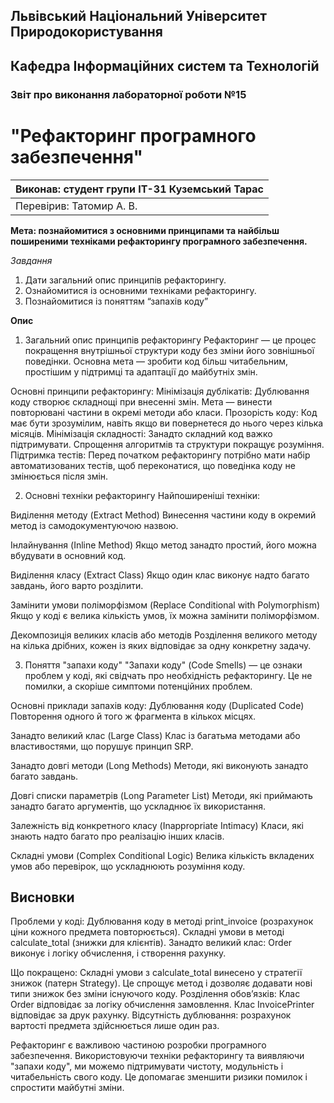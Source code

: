 ## Львівський Національний Університет Природокористування
## Кафедра Інформаційних систем та Технологій



### Звіт про виконання лабораторної роботи №15
# "Рефакторинг програмного забезпечення"



| Виконав: студент групи ІТ-31 Куземський Тарас     |
|----------------------------------------------|
| Перевірив: Татомир А. В.     |



**Мета: познайомитися з основними принципами та найбільш
поширеними техніками рефакторингу програмного забезпечення.**

*Завдання*

1. Дати загальний опис принципів рефакторингу.
2. Ознайомитися із основними техніками рефакторингу.
3. Познайомитися із поняттям “запахів коду”

**Опис**

1. Загальний опис принципів рефакторингу
Рефакторинг — це процес покращення внутрішньої структури коду без зміни його зовнішньої поведінки. Основна мета — зробити код більш читабельним, простішим у підтримці та адаптації до майбутніх змін.

Основні принципи рефакторингу:
Мінімізація дублікатів: Дублювання коду створює складнощі при внесенні змін. Мета — винести повторювані частини в окремі методи або класи.
Прозорість коду: Код має бути зрозумілим, навіть якщо ви повернетеся до нього через кілька місяців.
Мінімізація складності: Занадто складний код важко підтримувати. Спрощення алгоритмів та структури покращує розуміння.
Підтримка тестів: Перед початком рефакторингу потрібно мати набір автоматизованих тестів, щоб переконатися, що поведінка коду не змінюється після змін.

2. Основні техніки рефакторингу
Найпоширеніші техніки:

Виділення методу (Extract Method)
Винесення частини коду в окремий метод із самодокументуючою назвою.

Інлайнування (Inline Method)
Якщо метод занадто простий, його можна вбудувати в основний код.

Виділення класу (Extract Class)
Якщо один клас виконує надто багато завдань, його варто розділити.

Замінити умови поліморфізмом (Replace Conditional with Polymorphism)
Якщо у коді є велика кількість умов, їх можна замінити поліморфізмом.

Декомпозиція великих класів або методів
Розділення великого методу на кілька дрібних, кожен із яких відповідає за одну конкретну задачу.

3. Поняття "запахи коду"
"Запахи коду" (Code Smells) — це ознаки проблем у коді, які свідчать про необхідність рефакторингу. Це не помилки, а скоріше симптоми потенційних проблем.

Основні приклади запахів коду:
Дублювання коду (Duplicated Code)
Повторення одного й того ж фрагмента в кількох місцях.

Занадто великий клас (Large Class)
Клас із багатьма методами або властивостями, що порушує принцип SRP.

Занадто довгі методи (Long Methods)
Методи, які виконують занадто багато завдань.

Довгі списки параметрів (Long Parameter List)
Методи, які приймають занадто багато аргументів, що ускладнює їх використання.

Залежність від конкретного класу (Inappropriate Intimacy)
Класи, які знають надто багато про реалізацію інших класів.

Складні умови (Complex Conditional Logic)
Велика кількість вкладених умов або перевірок, що ускладнюють розуміння коду.

## Висновки

Проблеми у коді:
Дублювання коду в методі print_invoice (розрахунок ціни кожного предмета повторюється).
Складні умови в методі calculate_total (знижки для клієнтів).
Занадто великий клас: Order виконує і логіку обчислення, і створення рахунку.

Що покращено:
Складні умови з calculate_total винесено у стратегії знижок (патерн Strategy). Це спрощує метод і дозволяє додавати нові типи знижок без зміни існуючого коду.
Розділення обов’язків:
Клас Order відповідає за логіку обчислення замовлення.
Клас InvoicePrinter відповідає за друк рахунку.
Відсутність дублювання: розрахунок вартості предмета здійснюється лише один раз.

Рефакторинг є важливою частиною розробки програмного забезпечення. Використовуючи техніки рефакторингу та виявляючи "запахи коду",  ми можемо підтримувати чистоту, модульність і читабельність свого коду. Це допомагає зменшити ризики помилок і спростити майбутні зміни.